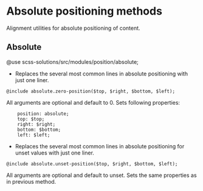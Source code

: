# Absolute positioning methods

Alignment utilities for absolute positioning of content.

## Absolute

@use scss-solutions/src/modules/position/absolute;

- Replaces the several most common lines in absolute positioning with just one liner.
```
@include absolute.zero-position($top, $right, $bottom, $left);
```
All arguments are optional and default to 0. Sets following properties:
```
	position: absolute;
	top: $top;
	right: $right;
	bottom: $bottom;
	left: $left;
```

- Replaces the several most common lines in absolute positioning for unset values with just one liner.
```
@include absolute.unset-position($top, $right, $bottom, $left);
```
All arguments are optional and default to unset. Sets the same properties as in previous method.

